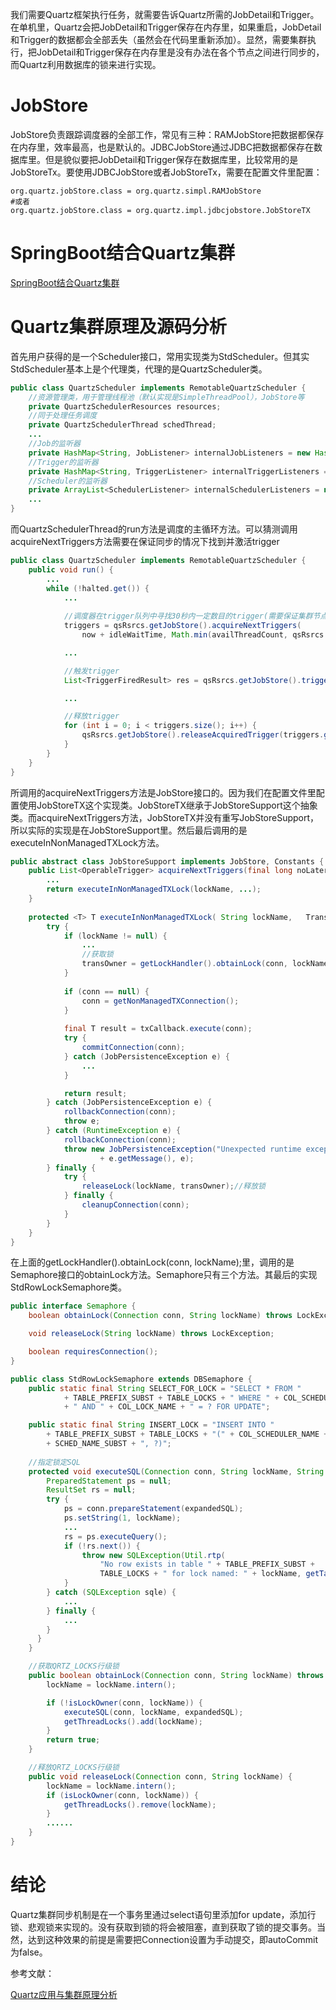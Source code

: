 我们需要Quartz框架执行任务，就需要告诉Quartz所需的JobDetail和Trigger。在单机里，Quartz会把JobDetail和Trigger保存在内存里，如果重启，JobDetail和Trigger的数据都会全部丢失（虽然会在代码里重新添加）。显然，需要集群执行，把JobDetail和Trigger保存在内存里是没有办法在各个节点之间进行同步的，而Quartz利用数据库的锁来进行实现。

# JobStore

JobStore负责跟踪调度器的全部工作，常见有三种：RAMJobStore把数据都保存在内存里，效率最高，也是默认的。JDBCJobStore通过JDBC把数据都保存在数据库里。但是貌似要把JobDetail和Trigger保存在数据库里，比较常用的是JobStoreTx。要使用JDBCJobStore或者JobStoreTx，需要在配置文件里配置：
```
org.quartz.jobStore.class = org.quartz.simpl.RAMJobStore
#或者
org.quartz.jobStore.class = org.quartz.impl.jdbcjobstore.JobStoreTX
```

# SpringBoot结合Quartz集群
[SpringBoot结合Quartz集群](https://www.jianshu.com/p/9facdd9d758d)

# Quartz集群原理及源码分析

首先用户获得的是一个Scheduler接口，常用实现类为StdScheduler。但其实StdScheduler基本上是个代理类，代理的是QuartzScheduler类。
```java
public class QuartzScheduler implements RemotableQuartzScheduler {
    //资源管理类，用于管理线程池（默认实现是SimpleThreadPool），JobStore等
    private QuartzSchedulerResources resources;
    //同于处理任务调度
    private QuartzSchedulerThread schedThread;
    ...
    //Job的监听器
    private HashMap<String, JobListener> internalJobListeners = new HashMap<String, JobListener>(10);
    //Trigger的监听器
    private HashMap<String, TriggerListener> internalTriggerListeners = new HashMap<String, TriggerListener>(10);
    //Scheduler的监听器
    private ArrayList<SchedulerListener> internalSchedulerListeners = new ArrayList<SchedulerListener>(10);
    ...
}
```

而QuartzSchedulerThread的run方法是调度的主循环方法。可以猜测调用acquireNextTriggers方法需要在保证同步的情况下找到并激活trigger
```java
public class QuartzScheduler implements RemotableQuartzScheduler {
    public void run() {
        ...
        while (!halted.get()) {
            ...
            
            //调度器在trigger队列中寻找30秒内一定数目的trigger(需要保证集群节点的系统时间一致)
            triggers = qsRsrcs.getJobStore().acquireNextTriggers(
                now + idleWaitTime, Math.min(availThreadCount, qsRsrcs.getMaxBatchSize()), qsRsrcs.getBatchTimeWindow());

            ...

            //触发trigger
            List<TriggerFiredResult> res = qsRsrcs.getJobStore().triggersFired(triggers);

            ...

            //释放trigger
            for (int i = 0; i < triggers.size(); i++) {
                qsRsrcs.getJobStore().releaseAcquiredTrigger(triggers.get(i));
            }
        }             
    }
}
```

所调用的acquireNextTriggers方法是JobStore接口的。因为我们在配置文件里配置使用JobStoreTX这个实现类。JobStoreTX继承于JobStoreSupport这个抽象类。而acquireNextTriggers方法，JobStoreTX并没有重写JobStoreSupport，所以实际的实现是在JobStoreSupport里。然后最后调用的是executeInNonManagedTXLock方法。

```java
public abstract class JobStoreSupport implements JobStore, Constants {
    public List<OperableTrigger> acquireNextTriggers(final long noLaterThan, final int maxCount, final long timeWindow) throws JobPersistenceException {
        ...
        return executeInNonManagedTXLock(lockName, ...);
    }
    
    protected <T> T executeInNonManagedTXLock( String lockName,   TransactionCallback<T> txCallback, final TransactionValidator<T> txValidator) throws JobPersistenceException {
        try {
            if (lockName != null) {
                ...
                //获取锁
                transOwner = getLockHandler().obtainLock(conn, lockName);
            }
            
            if (conn == null) {
                conn = getNonManagedTXConnection();
            }
            
            final T result = txCallback.execute(conn);
            try {
                commitConnection(conn);
            } catch (JobPersistenceException e) {
                ...
            }

            return result;
        } catch (JobPersistenceException e) {
            rollbackConnection(conn);
            throw e;
        } catch (RuntimeException e) {
            rollbackConnection(conn);
            throw new JobPersistenceException("Unexpected runtime exception: "
                    + e.getMessage(), e);
        } finally {
            try {
                releaseLock(lockName, transOwner);//释放锁
            } finally {
                cleanupConnection(conn);
            }
        }
    }
}
```

在上面的getLockHandler().obtainLock(conn, lockName);里，调用的是Semaphore接口的obtainLock方法。Semaphore只有三个方法。其最后的实现StdRowLockSemaphore类。
```java
public interface Semaphore {
    boolean obtainLock(Connection conn, String lockName) throws LockException;

    void releaseLock(String lockName) throws LockException;

    boolean requiresConnection();
}

public class StdRowLockSemaphore extends DBSemaphore {
    public static final String SELECT_FOR_LOCK = "SELECT * FROM "
            + TABLE_PREFIX_SUBST + TABLE_LOCKS + " WHERE " + COL_SCHEDULER_NAME + " = " + SCHED_NAME_SUBST
            + " AND " + COL_LOCK_NAME + " = ? FOR UPDATE";

    public static final String INSERT_LOCK = "INSERT INTO "
        + TABLE_PREFIX_SUBST + TABLE_LOCKS + "(" + COL_SCHEDULER_NAME + ", " + COL_LOCK_NAME + ") VALUES (" 
        + SCHED_NAME_SUBST + ", ?)"; 
        
    //指定锁定SQL
    protected void executeSQL(Connection conn, String lockName, String expandedSQL) throws LockException {
        PreparedStatement ps = null;
        ResultSet rs = null;
        try {
            ps = conn.prepareStatement(expandedSQL);
            ps.setString(1, lockName);
            ...
            rs = ps.executeQuery();
            if (!rs.next()) {
                throw new SQLException(Util.rtp(
                    "No row exists in table " + TABLE_PREFIX_SUBST +
                    TABLE_LOCKS + " for lock named: " + lockName, getTablePrefix()));
            }
        } catch (SQLException sqle) {
            ...
        } finally {
            ...
        }
      }
    }

    //获取QRTZ_LOCKS行级锁
    public boolean obtainLock(Connection conn, String lockName) throws LockException {
        lockName = lockName.intern();

        if (!isLockOwner(conn, lockName)) {
            executeSQL(conn, lockName, expandedSQL);
            getThreadLocks().add(lockName);
        }
        return true;
    }

    //释放QRTZ_LOCKS行级锁
    public void releaseLock(Connection conn, String lockName) {
        lockName = lockName.intern();
        if (isLockOwner(conn, lockName)) {
            getThreadLocks().remove(lockName);
        }
        ......
    }
}
```

# 结论
Quartz集群同步机制是在一个事务里通过select语句里添加for update，添加行锁、悲观锁来实现的。没有获取到锁的将会被阻塞，直到获取了锁的提交事务。当然，达到这种效果的前提是需要把Connection设置为手动提交，即autoCommit为false。

参考文献：

[Quartz应用与集群原理分析](https://tech.meituan.com/mt_crm_quartz.html)